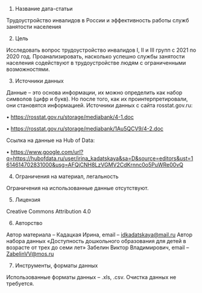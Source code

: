 1. Название дата-статьи

Трудоустройство инвалидов в России и эффективность работы служб занятости населения

         
2. Цель

Исследовать вопрос трудоустройство инвалидов I, II и III групп с 2021 по 2020 год. Проанализировать, насколько успешно службы занятости населения содействуют в трудоустройстве людям с ограниченными возможностями.

           
3. Источники данных

Данные – это основа информации, их можно определить как набор символов (цифр и букв). Но после того, как их проинтерпретировали, они становятся информацией.
Источники данных с сайта rosstat.gov.ru:

•	https://rosstat.gov.ru/storage/mediabank/4-1.doc

•	https://rosstat.gov.ru/storage/mediabank/1Au5QCV9/4-2.doc

Ссылка на данные на Hub of Data:

•	https://www.google.com/url?q=https://hubofdata.ru/user/irina_kadatskaya&sa=D&source=editors&ust=1614614702831000&usg=AFQjCNH8LzVGMV2CdKrnnc0o5PuWRe00vQ

                
4. Ограничения на материал, легальность

Ограничения на использованные данные отсутствуют.

          
5. Лицензия

Creative Commons Attribution 4.0

         
6. Авторство

Автор материала – Кадацкая Ирина, email – idkadatskaya@mail.ru
Автор набора данных «Доступность дошкольного образования для детей в возрасте от трех до семи лет» Забелин Виктор Владимирович, email – ZabelinVV@mos.ru

        
7. Инструменты, форматы данных

Использованные форматы данных – .xls, .csv.
Очистка данных не требуется.
